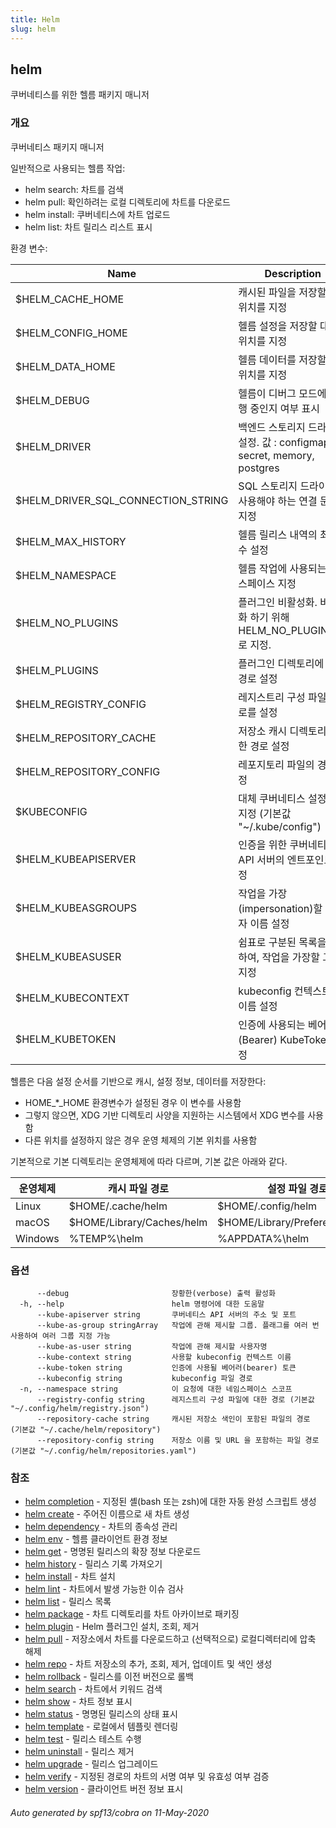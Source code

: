 ```yaml
---
title: Helm
slug: helm
---
```


## helm

쿠버네티스를 위한 헬름 패키지 매니저

### 개요

쿠버네티스 패키지 매니저

일반적으로 사용되는 헬름 작업:

- helm search:    차트를 검색
- helm pull:      확인하려는 로컬 디렉토리에 차트를 다운로드
- helm install:   쿠버네티스에 차트 업로드
- helm list:      차트 릴리스 리스트 표시

환경 변수:

| Name                               | Description                                                                       |
|------------------------------------|-----------------------------------------------------------------------------------|
| $HELM_CACHE_HOME                   | 캐시된 파일을 저장할 대체 위치를 지정                                                          |
| $HELM_CONFIG_HOME                  | 헬름 설정을 저장할 대체 위치를 지정                                                           |
| $HELM_DATA_HOME                    | 헬름 데이터를 저장할 대체 위치를 지정                                                          |
| $HELM_DEBUG                        | 헬름이 디버그 모드에서 실행 중인지 여부 표시                                                    |
| $HELM_DRIVER                       | 백엔드 스토리지 드라이버 설정. 값 : configmap, secret, memory, postgres                      |
| $HELM_DRIVER_SQL_CONNECTION_STRING | SQL 스토리지 드라이버가 사용해야 하는 연결 문자열 지정                                             |
| $HELM_MAX_HISTORY                  | 헬름 릴리스 내역의 최대 수 설정                                                             |
| $HELM_NAMESPACE                    | 헬름 작업에 사용되는 네임스페이스 지정                                                         |
| $HELM_NO_PLUGINS                   | 플러그인 비활성화. 비활성화 하기 위해 HELM_NO_PLUGINS=1 로 지정.                                 |
| $HELM_PLUGINS                      | 플러그인 디렉토리에 대한 경로 설정                                                            |
| $HELM_REGISTRY_CONFIG              | 레지스트리 구성 파일의 경로를 설정                                                            |
| $HELM_REPOSITORY_CACHE             | 저장소 캐시 디렉토리에 대한 경로 설정                                                          |
| $HELM_REPOSITORY_CONFIG            | 레포지토리 파일의 경로 설정                                                                 |
| $KUBECONFIG                        | 대체 쿠버네티스 설정 파일 지정 (기본값 "~/.kube/config")                                       |
| $HELM_KUBEAPISERVER                | 인증을 위한 쿠버네티스 API 서버의 엔트포인트 설정                                                 |
| $HELM_KUBEASGROUPS                 | 작업을 가장(impersonation)할 사용자 이름 설정                                               |
| $HELM_KUBEASUSER                   | 쉼표로 구분된 목록을 사용하여, 작업을 가장할 그룹 지정                                              |
| $HELM_KUBECONTEXT                  | kubeconfig 컨텍스트의 이름 설정                                                          |
| $HELM_KUBETOKEN                    | 인증에 사용되는 베어러(Bearer) KubeToken 설정                                              |

헬름은 다음 설정 순서를 기반으로 캐시, 설정 정보, 데이터를 저장한다:

- HOME_*_HOME 환경변수가 설정된 경우 이 변수를 사용함
- 그렇지 않으면, XDG 기반 디렉토리 사양을 지원하는 시스템에서 XDG 변수를 사용함
- 다른 위치를 설정하지 않은 경우 운영 체제의 기본 위치를 사용함

기본적으로 기본 디렉토리는 운영체제에 따라 다르며, 기본 값은 아래와 같다.

| 운영체제             | 캐시 파일 경로                 | 설정 파일 경로                      | 데이터 저장 경로              |
|------------------|---------------------------|--------------------------------|-------------------------|
| Linux            | $HOME/.cache/helm         | $HOME/.config/helm             | $HOME/.local/share/helm |
| macOS            | $HOME/Library/Caches/helm | $HOME/Library/Preferences/helm | $HOME/Library/helm      |
| Windows          | %TEMP%\helm               | %APPDATA%\helm                 | %APPDATA%\helm          |


### 옵션 

```
      --debug                       장황한(verbose) 출력 활성화
  -h, --help                        helm 명령어에 대한 도움말
      --kube-apiserver string       쿠버네티스 API 서버의 주소 및 포트
      --kube-as-group stringArray   작업에 관해 제시할 그룹. 플래그를 여러 번 사용하여 여러 그룹 지정 가능
      --kube-as-user string         작업에 관해 제시할 사용자명
      --kube-context string         사용할 kubeconfig 컨텍스트 이름
      --kube-token string           인증에 사용될 베어러(bearer) 토큰
      --kubeconfig string           kubeconfig 파일 경로
  -n, --namespace string            이 요청에 대한 네임스페이스 스코프
      --registry-config string      레지스트리 구성 파일에 대한 경로 (기본값 "~/.config/helm/registry.json")
      --repository-cache string     캐시된 저장소 색인이 포함된 파일의 경로 (기본값 "~/.cache/helm/repository")
      --repository-config string    저장소 이름 및 URL 을 포함하는 파일 경로 (기본값 "~/.config/helm/repositories.yaml")
```

### 참조

* [helm completion](/docs/helm/helm_completion)	 - 지정된 셸(bash 또는 zsh)에 대한 자동 완성 스크립트 생성
* [helm create](/docs/helm/helm_create)	 - 주어진 이름으로 새 차트 생성
* [helm dependency](/docs/helm/helm_dependency)	 - 차트의 종속성 관리
* [helm env](/docs/helm/helm_env)	 - 헬름 클라이언트 환경 정보
* [helm get](/docs/helm/helm_get)	 - 명명된 릴리스의 확장 정보 다운로드
* [helm history](/docs/helm/helm_history)	 - 릴리스 기록 가져오기
* [helm install](/docs/helm/helm_install)	 - 차트 설치
* [helm lint](/docs/helm/helm_lint)	 - 차트에서 발생 가능한 이슈 검사
* [helm list](/docs/helm/helm_list)	 - 릴리스 목록
* [helm package](/docs/helm/helm_package)	 - 차트 디렉토리를 차트 아카이브로 패키징
* [helm plugin](/docs/helm/helm_plugin)	 - Helm 플러그인 설치, 조회, 제거
* [helm pull](/docs/helm/helm_pull)	 - 저장소에서 차트를 다운로드하고 (선택적으로) 로컬디렉터리에 압축 해제
* [helm repo](/docs/helm/helm_repo)	 - 차트 저장소의 추가, 조회, 제거, 업데이트 및 색인 생성
* [helm rollback](/docs/helm/helm_rollback)	 - 릴리스를 이전 버전으로 롤백
* [helm search](/docs/helm/helm_search)	 - 차트에서 키워드 검색
* [helm show](/docs/helm/helm_show)	 - 차트 정보 표시
* [helm status](/docs/helm/helm_status)	 - 명명된 릴리스의 상태 표시
* [helm template](/docs/helm/helm_template)	 - 로컬에서 템플릿 렌더링
* [helm test](/docs/helm/helm_test)	 - 릴리스 테스트 수행
* [helm uninstall](/docs/helm/helm_uninstall)	 - 릴리스 제거
* [helm upgrade](/docs/helm/helm_upgrade)	 - 릴리스 업그레이드
* [helm verify](/docs/helm/helm_verify)	 - 지정된 경로의 차트의 서명 여부 및 유효성 여부 검증
* [helm version](/docs/helm/helm_version)	 - 클라이언트 버전 정보 표시 

###### Auto generated by spf13/cobra on 11-May-2020
